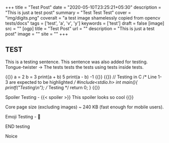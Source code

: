 +++
title = "Test Post"
date = "2020-05-10T23:25:21+05:30"
description = "This is just a test post"
summary = "Test Test Test"
cover = "img/digits.png"
coveralt = "a test image shamelessly copied from opencv tests/docs"
tags = ['test', 'a', 'v', 'y']
keywords = ['test']
draft = false
[image]
    src = ""
[ogp]
    title = "Test Post"
    url = ""
    description = "This is just a test post"
    image = ""
    site = ""
+++

## TEST

This is a testing sentence. This sentence was also added for testing. Tongue-twister -> The tests tests the tests using tests inside tests.

{{<prismjs lang="python" command-line='' user="root" host="h2g2" output="4,6">}}
a = 2
b = 3
print(a + b)
5
print(a - b)
-1
{{</prismjs>}}
{{<prismjs lang="c"  line="1,2,3">}}
// Testing in C
/* Line 1-3 are expected to be highlighted */
#include<stdio.h>
int main(){
    printf("Testing\n");
    /* Testing */
    return 0;
}
{{</prismjs>}}

Spoiler Testing -
{{< spoiler  >}}
This spoiler looks so cool
{{</spoiler>}}

Core page size (excluding images) ~ 240 KB (fast enough for mobile users).

Emoji Testing - :100:

END testing

Noice
